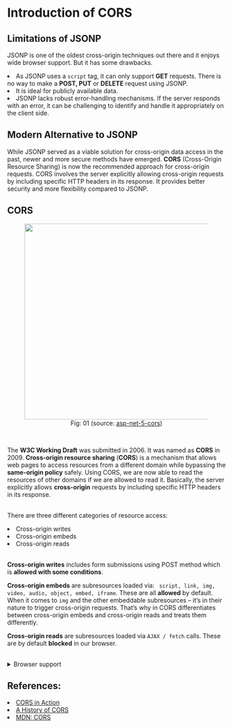 # Introduction of CORS

## Limitations of JSONP   
JSONP is one of the oldest cross-origin techniques out there and it enjoys wide browser support. But it has some drawbacks. 

<li> As JSONP uses a <code>script</code> tag, it can only support <b>GET</b> requests. There is no way to make a <b>POST, PUT</b> or <b>DELETE</b> request using JSONP. </li> 
<li>It is ideal for publicly available data.  </li>   
<li>JSONP lacks robust error-handling mechanisms. If the server responds with an error, it can be challenging to identify and handle it appropriately on the client side.</li>

## Modern Alternative to JSONP

While JSONP served as a viable solution for cross-origin data access in the past, newer and more secure methods have emerged. **CORS** (Cross-Origin Resource Sharing) is now the recommended approach for cross-origin requests. CORS involves the server explicitly allowing cross-origin requests by including specific HTTP headers in its response. It provides better security and more flexibility compared to JSONP.


## CORS


<figure>
	<div align="center">
	<img src="/data/CORS/assets/image7.png" height="450" width="450"></div>
	<figcaption style="text-align: center">Fig: 01 (source: <a href='https://pellerex.com/blog/asp-net-5-cors'>asp-net-5-cors</a>)</figcaption>  
</figure>
<br>

The **W3C Working Draft** was submitted in 2006. It was named as **CORS** in 2009\. **Cross-origin resource sharing** (**CORS**) is a mechanism that allows web pages to access resources from a different domain while bypassing the **same-origin policy** safely. Using CORS, we are now able to read the resources of other domains if we are allowed to read it. Basically, the server explicitly allows **cross-origin** requests by including specific HTTP headers in its response.   

<br>There are three different categories of resource access:

<li>Cross-origin writes
<li>Cross-origin embeds
<li>Cross-origin reads
<br><br>

<b>Cross-origin writes</b> includes form submissions using POST method which is <b>allowed with some conditions</b>.  <br> 

**Cross-origin embeds** are subresources loaded via: <code> script, link, img, video, audio, object, embed, iframe</code>. These are all <b>allowed</b> by default. 
When it comes to <code>img</code> and the other embeddable subresources – it’s in their nature to trigger cross-origin requests. That’s why in CORS differentiates between cross-origin embeds and cross-origin reads and treats them differently.

**Cross-origin reads** are subresources loaded via <code>AJAX / fetch</code> calls. These are by default **blocked** in our browser. 


<br>
<details>
<summary> Browser support</summary>  
CORS is a security feature enforced in the browser environment. CORS is supported by all browsers based on the following layout engines:

<li>Blink- and Chromium-based browsers (Chrome 28+, Opera 15+,Amazon Silk, Android's 4.4+ WebView and Qt's WebEngine)  </li>
<li>Gecko 1.9.1 (Firefox 3.5,[\]](https://en.wikipedia.org/wiki/Cross-origin_resource_sharing#cite_note-10) SeaMonkey 2.0) and above.  </li>
<li>MSHTML/Trident 6.0 (Internet Explorer 10\) has native support. MSHTML/Trident 4.0 & 5.0 (Internet Explorer 8 & 9\) provide partial support via the XDomainRequest object. </li> 
<li>Presto-based browsers (Opera) implement CORS as of Opera 12.00 and Opera Mobile 12, but not Opera Mini. </li> 
<li>WebKit (Initial revision uncertain, Safari 4 and above, Google Chrome 3 and above, possibly earlier).</li>  
<li>Microsoft Edge All versions.</l>
</details>


## References: 
<li><a href=
'https://github.com/ohari5336/book-1/blob/master/%5BSECURITY%5D%5BCORS%20in%20Action%5D.pdf'>CORS in Action</a></li>
<li><a href="https://www.youtube.com/watch?v=0YJ-yhoJh2I&t=1280s">A History of CORS</a> </li> 
<li><a href='https://developer.mozilla.org/en-US/docs/Web/HTTP/Guides/CORS'>MDN: CORS</a>